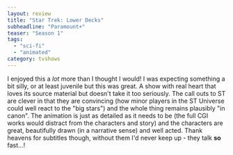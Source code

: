 ```yaml
---
layout: review
title: "Star Trek: Lower Decks"
subheadline: "Paramount+"
teaser: "Season 1"
tags:
  - "sci-fi"
  - "animated"
category: tvshows
---
```


I enjoyed this a *lot* more than I thought I would! I was expecting something a bit silly, or at least
juvenile but this was great. A show with real heart that loves its source material but doesn't take
it too seriously. The call outs to ST are clever in that they are convincing (how minor players in the 
ST Universe could well react to the "big stars") and the whole thing remains plausibly "in canon".
The animation is just as detailed as it needs to be (the full CGI works would distract from
the characters and story) and the characters are great, beautifully drawn (in a narrative sense)
and well acted. Thank heavens for subtitles though, without them I'd never keep up - they talk
**so** fast...!
